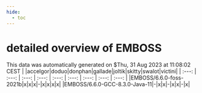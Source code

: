 ```yaml
---
hide:
  - toc
---
```


detailed overview of EMBOSS
===========================


This data was automatically generated on $Thu, 31 Aug 2023 at 11:08:02 CEST
| |accelgor|doduo|donphan|gallade|joltik|skitty|swalot|victini|
| :---: | :---: | :---: | :---: | :---: | :---: | :---: | :---: | :---: |
|EMBOSS/6.6.0-foss-2021b|x|x|x|-|x|x|x|x|
|EMBOSS/6.6.0-GCC-8.3.0-Java-11|-|x|x|-|x|x|-|x|
